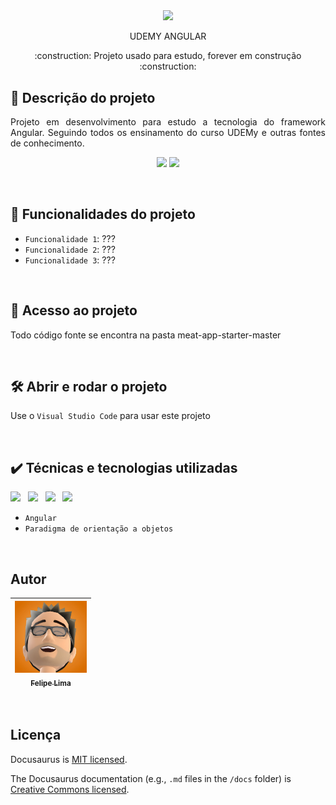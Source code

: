 <p align="center"><img src="https://user-images.githubusercontent.com/20684484/146604723-aaebda4e-f52e-4afd-b423-0b7ef7d63030.png" width="170" align="center"><BR><BR>UDEMY ANGULAR<BR></p>

<p align="center"> 
    :construction:  Projeto usado para estudo, forever em construção  :construction:
    <BR>
</p>

## 📃 Descrição do projeto

<p align="justify">
 Projeto em desenvolvimento para estudo a tecnologia do framework Angular. Seguindo todos os ensinamento do curso UDEMy e outras fontes de conhecimento.
</p>

<p align="center">
<img src="https://img.shields.io/badge/STATUS-EM%20DESENVOLVIMENTO-green">
<img src="https://img.shields.io/badge/PROJECT%20VERSION-1.0.0-blue">
</p>

<BR>

## :hammer: Funcionalidades do projeto

- `Funcionalidade 1`: ???
- `Funcionalidade 2`: ???
- `Funcionalidade 3`: ???

<BR>

## 📁 Acesso ao projeto

Todo código fonte se encontra na pasta meat-app-starter-master

<BR>

## 🛠️ Abrir e rodar o projeto

Use o ``Visual Studio Code`` para usar este projeto

<BR>

## ✔️ Técnicas e tecnologias utilizadas

<p align="justify">
<img width="90" src="https://cdn.jsdelivr.net/gh/devicons/devicon/icons/angularjs/angularjs-plain.svg">
&nbsp;&nbsp;<img width="90" src="https://cdn.jsdelivr.net/gh/devicons/devicon/icons/git/git-original.svg">
&nbsp;&nbsp;<img width="90"  src="https://cdn.jsdelivr.net/gh/devicons/devicon/icons/typescript/typescript-original.svg">
&nbsp;&nbsp;<img width="90" src="https://cdn.jsdelivr.net/gh/devicons/devicon/icons/vscode/vscode-original.svg">
</p>

- ``Angular``
- ``Paradigma de orientação a objetos``

<BR>

## Autor

| [<img src="https://github.com/felip3fl/felip3fl/blob/main/Material/Nick/nick1.jpg?raw=true" width=115><br><sub>Felipe Lima</sub>](https://github.com/felip3fl) | 
| :---: 
  
<BR>
  
## Licença

Docusaurus is [MIT licensed](./LICENSE).

The Docusaurus documentation (e.g., `.md` files in the `/docs` folder) is [Creative Commons licensed](./LICENSE-docs).
